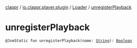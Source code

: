 [clappr](../../index.md) / [io.clappr.player.plugin](../index.md) / [Loader](index.md) / [unregisterPlayback](./unregister-playback.md)

# unregisterPlayback

`@JvmStatic fun unregisterPlayback(name: `[`String`](https://kotlinlang.org/api/latest/jvm/stdlib/kotlin/-string/index.html)`): `[`Boolean`](https://kotlinlang.org/api/latest/jvm/stdlib/kotlin/-boolean/index.html)